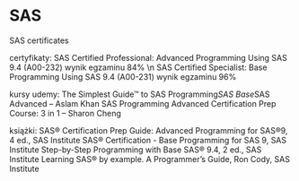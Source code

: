 # SAS
SAS certificates

certyfikaty:
SAS Certified Professional: Advanced Programming Using SAS 9.4 (A00-232) wynik egzaminu 84% \n
SAS Certified Specialist: Base Programming Using SAS 9.4 (A00-231) wynik egzaminu 96%

kursy udemy:
The Simplest Guide™ to SAS Programming*SAS Base*SAS Advanced – Aslam Khan
SAS Programming Advanced Certification Prep Course: 3 in 1 – Sharon Cheng

książki:
SAS® Certification Prep Guide: Advanced Programming for SAS®9, 4 ed., SAS Institute
SAS®  Certification - Base Programming for SAS 9, SAS Institute
Step-by-Step Programming with Base SAS® 9.4, 2 ed., SAS Institute
Learning SAS® by example. A Programmer’s Guide, Ron Cody, SAS Institute
